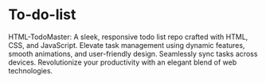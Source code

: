 # To-do-list
HTML-TodoMaster: A sleek, responsive todo list repo crafted with HTML, CSS, and JavaScript. Elevate task management using dynamic features, smooth animations, and user-friendly design. Seamlessly sync tasks across devices. Revolutionize your productivity with an elegant blend of web technologies.
